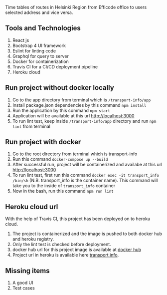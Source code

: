Time tables of routes in Helsinki Region from Efficode office to users selected address and vice versa.

## Tools and Technologies
  1. React js
  2. Bootstrap 4 UI framework
  3. Eslint for linting code
  4. Graphql for query to server
  5. Docker for containerization
  6. Travis CI for a CI/CD deployment pipeline
  7. Heroku cloud

## Run project without docker locally
  1. Go to the app directory from terminal which is `/transport-info/app`
  2. Install package.json dependencies by this command `npm install`
  3. Run the application by this command `npm start`
  4. Application will be available at this url [http://localhost:3000](http://localhost:3000)
  5. To run lint test, keep inside `/transport-info/app` directory and run `npm lint` from terminal

## Run project with docker
  1. Go to the root directory from terminal which is transport-info
  2. Run this command `docker-compose up --build`
  3. After successful run, project will be containerized and availabe at this url [http://localhost:3000](http://localhost:3000)
  4. To run lint test, first run this command `docker exec -it transport_info /bin/sh` (N.B. transport_info is the container name). This command will take you to the inside of `transport_info` container
  5. Now in the bash, run this command `npm run lint`

## Heroku cloud url

  With the help of Travis CI, this project has been deployed on to heroku cloud.
  1. The project is containerized and the image is pushed to both docker hub and heroku registry.
  2. Only the lint test is checked before deployment.
  3. docker hub url for this project image is available at [docker hub](https://hub.docker.com/repository/docker/rupak08012/transport_info)
  4. Project url in heroku is available here [transport info](https://public-transport-info.herokuapp.com/).

## Missing items
  1. A good UI
  2. Test cases